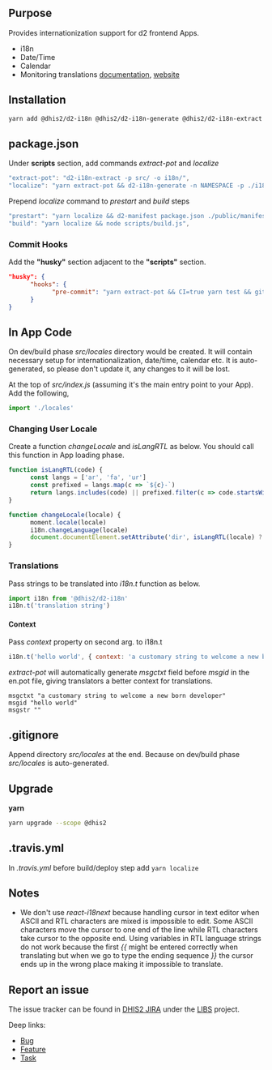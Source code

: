 ## Purpose

Provides internationization support for d2 frontend Apps.

- i18n
- Date/Time
- Calendar
- Monitoring translations [documentation](https://github.com/dhis2/d2-i18n-monitor), [website](https://dhis2.github.io/d2-i18n-monitor/#/)

## Installation
```bash
yarn add @dhis2/d2-i18n @dhis2/d2-i18n-generate @dhis2/d2-i18n-extract husky@next
```

## package.json
Under **scripts** section, add commands *extract-pot* and *localize*
```js
"extract-pot": "d2-i18n-extract -p src/ -o i18n/",
"localize": "yarn extract-pot && d2-i18n-generate -n NAMESPACE -p ./i18n/ -o ./src/locales/",
```

Prepend *localize* command to *prestart* and *build* steps
```js
"prestart": "yarn localize && d2-manifest package.json ./public/manifest.webapp",
"build": "yarn localize && node scripts/build.js",
```

### Commit Hooks

Add the __"husky"__ section adjacent to the __"scripts"__ section.

```json
"husky": {
      "hooks": {
            "pre-commit": "yarn extract-pot && CI=true yarn test && git add ./i18n/"
      }
}
```

## In App Code
On dev/build phase *src/locales* directory would be created. It will contain necessary setup for internationalization, date/time, calendar etc. It is auto-generated, so please don't update it, any changes to it will be lost.

At the top of *src/index.js* (assuming it's the main entry point to your App). Add the following,

```js
import './locales'
```

### Changing User Locale
Create a function *changeLocale* and *isLangRTL* as below. You should call this function in App loading phase.

```js
function isLangRTL(code) {
      const langs = ['ar', 'fa', 'ur']
      const prefixed = langs.map(c => `${c}-`)
      return langs.includes(code) || prefixed.filter(c => code.startsWith(c)).length > 0
}

function changeLocale(locale) {
      moment.locale(locale)
      i18n.changeLanguage(locale)
      document.documentElement.setAttribute('dir', isLangRTL(locale) ? 'rtl' : 'ltr')
}
```

### Translations
Pass strings to be translated into _i18n.t_ function as below.

```js
import i18n from '@dhis2/d2-i18n'
i18n.t('translation string')
```

#### Context
Pass _context_ property on second arg. to i18n.t
```js
i18n.t('hello world', { context: 'a customary string to welcome a new born developer'})
```

_extract-pot_ will automatically generate _msgctxt_ field before _msgid_ in the en.pot file, giving translators a better context for translations.
```
msgctxt "a customary string to welcome a new born developer"
msgid "hello world"
msgstr ""
```

## .gitignore
Append directory *src/locales* at the end. Because on dev/build phase *src/locales* is auto-generated.

## Upgrade
__yarn__
```bash
yarn upgrade --scope @dhis2
```

## .travis.yml
In *.travis.yml* before build/deploy step add `yarn localize`

## Notes
- We don't use _react-i18next_ because handling cursor in text editor when ASCII and RTL characters are mixed is impossible to edit. Some ASCII characters move the cursor to one end of the line while RTL characters take cursor to the opposite end. Using variables in RTL language strings do not work because the first _{{_ might be entered correctly when translating but when we go to type the ending sequence _}}_ the cursor ends up in the wrong place making it impossible to translate.

## Report an issue

The issue tracker can be found in [DHIS2 JIRA](https://jira.dhis2.org)
under the [LIBS](https://jira.dhis2.org/projects/LIBS) project.

Deep links:

-   [Bug](https://jira.dhis2.org/secure/CreateIssueDetails!init.jspa?pid=10700&issuetype=10006&components=11013)
-   [Feature](https://jira.dhis2.org/secure/CreateIssueDetails!init.jspa?pid=10700&issuetype=10300&components=11013)
-   [Task](https://jira.dhis2.org/secure/CreateIssueDetails!init.jspa?pid=10700&issuetype=10003&components=11013)
